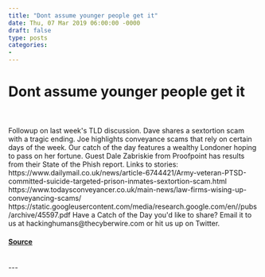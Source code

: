 ```yaml
---
title: "Dont assume younger people get it"
date: Thu, 07 Mar 2019 06:00:00 -0000
draft: false
type: posts
categories: 
- 
---
```

# Dont assume younger people get it

<br/>

<br/>
Followup on last week's TLD discussion. Dave shares a sextortion scam with a tragic ending. Joe highlights conveyance scams that rely on certain days of the week. Our catch of the day features a wealthy Londoner hoping to pass on her fortune. Guest Dale Zabriskie from Proofpoint has results from their State of the Phish report. Links to stories: https://www.dailymail.co.uk/news/article-6744421/Army-veteran-PTSD-committed-suicide-targeted-prison-inmates-sextortion-scam.html https://www.todaysconveyancer.co.uk/main-news/law-firms-wising-up-conveyancing-scams/ https://static.googleusercontent.com/media/research.google.com/en//pubs/archive/45597.pdf Have a Catch of the Day you'd like to share? Email it to us at hackinghumans@thecyberwire.com or hit us up on Twitter.

#### [Source](https://thecyberwire.com/podcasts/hacking-humans/39/notes)

<br/>
---
